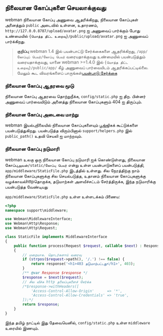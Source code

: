 ## நிலையான கோப்புகளை செயலாக்குவது
webman நிலையான கோப்பு அணுவை ஆதரிக்கிறது, நிலையான கோப்புகள் அனைத்தும் `public` அடைவில் உள்ளன, உதாரணம், `http://127.0.0.8787/upload/avatar.png` ஐ அணுவைப் பார்க்கும் போது உண்மையில் `{மொத்த திட்ட உறைவு}/public/upload/avatar.png` ஐ அணுவைப் பார்க்கிறது.

> **குறிப்பு**
> webman 1.4 இல் பயன்பாட்டு சேர்க்கைகளை ஆதரிக்கிறது, `/app/கோப்புப் பெயர்/கோப்பு பெயர்` வரையதாக்குவது உண்மையில் பயன்படுத்தும் வரையதாக்குவது, யானை webman >=1.4.0 இல் `{மொத்த திட்ட உறைவு}/public/app/` கீழ் அணுவைப் பார்வையிடம் ஆதரிக்கப்பட்டில்லை.
> மேலும் கூட விவரங்களைப் பாருங்கள்[பயன்பாடு சேர்க்கை](./plugin/app.md)

### நிலையான கோப்பு ஆதரவை மூடு
நிலையான கோப்பு ஆதரவை தொற்றுநீக்க, `config/static.php` ஐ திற.
பின்னர் அணுவைப் பார்வையிடும் அனைத்து நிலையான கோப்புகளும் 404 ஐ திருப்பும்.

### நிலையான கோப்பு அடைவை மாற்று
webman இயல்புநிலையில் நிலையான கோப்புகளையும் பூஜ்ஜிகக் கூட்டுக்களை பயன்படுத்துகிறது. பயன்படுத்த விரும்பினால் `support/helpers.php` இல் `public_path()` உதவி செயலி ஐ மாற்றவும்.

### நிலையான கோப்பு நடுமாரி
webman உலகு ஒரு நிலையான கோப்பு நடுமாரி ஐக் கொண்டுள்ளது, நிலையான கோப்பு`அவன்/static/கோப்பு பெயர்` என்று உள்ள பயன்பாடுகளைப் பயன்படுத்தி, `app/middleware/StaticFile.php` இடத்தில் உள்ளது.
சில நேரத்திற்கு நாம் நிலையான கோப்புகளுக்கு சில செயல்படுத்த, உதானம் நிலையான கோப்புகளுக்கு வழக்காவல்httpதொகுக்க, தடுமாற்கள் அளவீச்சட்டம் சேர்த்திருக்க, இந்த நடுமாரிக்கு பயன்படுத்த வேண்டியது

`app/middleware/StaticFile.php` உள்ள உள்ளடக்கம் பிணைய:
```php
<?php
namespace support\middleware;

use Webman\MiddlewareInterface;
use Webman\Http\Response;
use Webman\Http\Request;

class StaticFile implements MiddlewareInterface
{
    public function process(Request $request, callable $next) : Response
    {
        // மறையாக. தொடர்களாய் வரைவு
        if (strpos($request->path(), '/.') !== false) {
            return response('<h1>403 தடுமாற்பட்டது</h1>', 403);
        }
        /** @var Response $response */
        $response = $next($request);
        // சில வீச்சு http தலைப்புகளைச் சேர்க்க
        /*$response->withHeaders([
            'Access-Control-Allow-Origin'      => '*',
            'Access-Control-Allow-Credentials' => 'true',
        ]);*/
        return $response;
    }
}
```
இந்த தமிழ் நாட்டில் இது தேவையெனில், `config/static.php` உள்ள `middleware` உரையில் இணயும்.
